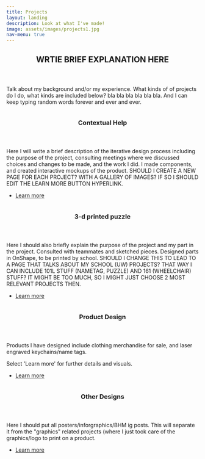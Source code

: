 ```yaml
---
title: Projects
layout: landing
description: Look at what I've made!
image: assets/images/projects1.jpg
nav-menu: true
---
```


<!-- One -->
<section id="one">
	<div class="inner">
		<header class="major">
			<h2>WRTIE BRIEF EXPLANATION HERE</h2>
		</header>
		<p>Talk about my background and/or my experience. What kinds of of projects do I do, what kinds are included below? bla bla bla bla bla bla. And I can keep typing random words forever and ever and ever.</p>
	</div>
</section>

<!-- Two -->
<section id="two" class="spotlights">
	<section>
		<a href="skills.html" class="image">
			<img src="{% link assets/images/pic08.jpg %}" alt="" data-position="center center" />
		</a>
		<div class="content">
			<div class="inner">
				<header class="major">
					<h3>Contextual Help</h3>
				</header>
				<p>Here I will write a brief description of the iterative design process including the purpose of the project, consulting meetings where we discussed choices and changes to be made, and the work I did. I made components, and created interactive mockups of the product. SHOULD I CREATE A NEW PAGE FOR EACH PROJECT? WITH A GALLERY OF IMAGES? IF SO I SHOULD EDIT THE LEARN MORE BUTTON HYPERLINK.</p>
				<ul class="actions">
					<li><a href="skills.html" class="button">Learn more</a></li>
				</ul>
			</div>
		</div>
	</section>
	<section>
		<a href="projects.html" class="image">
			<img src="{% link assets/images/projects.jpg %}" alt="" data-position="top center" />
		</a>
		<div class="content">
			<div class="inner">
				<header class="major">
					<h3>3-d printed puzzle</h3>
				</header>
				<p>Here I should also briefly explain the purpose of the project and my part in the project. Consulted with teammates and sketched pieces. Designed parts in OnShape, to be printed by school. SHOULD I CHANGE THIS TO LEAD TO A PAGE THAT TALKS ABOUT MY SCHOOL (UW) PROJECTS? THAT WAY I CAN INCLUDE 101L STUFF (NAMETAG, PUZZLE) AND 161 (WHEELCHAIR) STUFF? IT MIGHT BE TOO MUCH, SO I MIGHT JUST CHOOSE 2 MOST RELEVANT PROJECTS THEN.</p>
				<ul class="actions">
					<li><a href="projects.html" class="button">Learn more</a></li>
				</ul>
			</div>
		</div>
	</section>
	<section>
		<a href="projects.html" class="image">
			<img src="{% link assets/images/clothes.jpg %}" alt="" data-position="25% 25%" />
		</a>
		<div class="content">
			<div class="inner">
				<header class="major">
					<h3>Product Design</h3>
				</header>
				<p>Products I have designed include clothing merchandise for sale, and laser engraved keychains/name tags.</p>
				<p>Select 'Learn more' for further details and visuals.</p>
				<ul class="actions">
					<li><a href="product_design.html" class="button">Learn more</a></li>
				</ul>
			</div>
		</div>
	</section>
		<section>
		<a href="projects.html" class="image">
			<img src="{% link assets/images/bhm thumbnail.jpg %}" alt="" data-position="25% 25%" />
		</a>
		<div class="content">
			<div class="inner">
				<header class="major">
					<h3>Other Designs</h3>
				</header>
				<p>Here I should put all posters/inforgraphics/BHM ig posts. This will separate it from the "graphics" related projects (where I just took care of the graphics/logo to print on a product.</p>
				<ul class="actions">
					<li><a href="other_designs.html" class="button">Learn more</a></li>
				</ul>
			</div>
		</div>
	</section>
</section>
